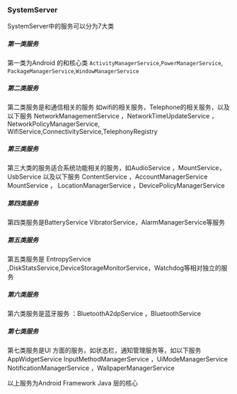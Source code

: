 ### SystemServer
SystemServer中的服务可以分为7大类

##### 第一类服务
第一类为Android 的和核心类 `ActivityManagerService`,`PowerManagerService`,
`PackageManagerService`,`WindowManagerService`

##### 第二类服务
第二类服务是和通信相关的服务 如wifi的相关服务，Telephone的相关服务，以及以下服务
NetworkManagementService ，NetworkTimeUpdateService ，NetworkPolicyManagerService,
WifiService,ConnectivityService,TelephonyRegistry

##### 第三类服务
第三大类的服务适合系统功能相关的服务，如AudioService ，MountService，UsbService 以及以下服务
ContentService ，AccountManagerService  MountService ， LocationManagerService ，DevicePolicyManagerService

##### 第四类服务
第四类服务是BatteryService VibratorService，AlarmManagerService等服务

##### 第五类服务
第五类服务是 EntropyService ,DiskStatsService,DeviceStorageMonitorService，Watchdog等相对独立的服务

##### 第六类服务
第六类服务是蓝牙服务 ：BluetoothA2dpService ，BluetoothService

##### 第七类服务
第七类服务是UI 方面的服务，如状态栏，通知管理服务等，如以下服务
AppWidgetService InputMethodManagerService ，UiModeManagerService
NotificationManagerService ，WallpaperManagerService


以上服务为Android Framework Java 层的核心




